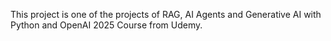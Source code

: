 This project is one of the projects of RAG, AI Agents and Generative AI with Python and OpenAI 2025 Course from Udemy.
